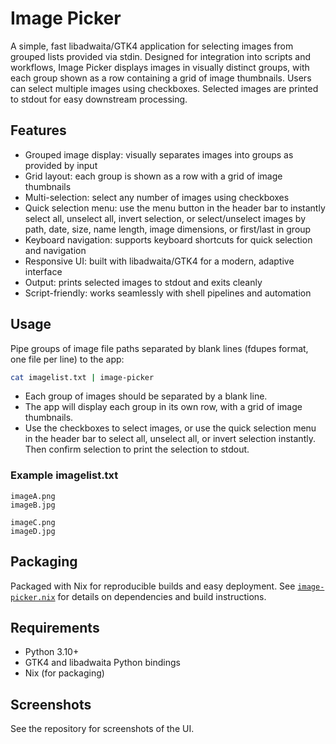 # Image Picker

A simple, fast libadwaita/GTK4 application for selecting images from grouped lists provided via stdin. Designed for integration into scripts and workflows, Image Picker displays images in visually distinct groups, with each group shown as a row containing a grid of image thumbnails. Users can select multiple images using checkboxes. Selected images are printed to stdout for easy downstream processing.

## Features

- Grouped image display: visually separates images into groups as provided by input
- Grid layout: each group is shown as a row with a grid of image thumbnails
- Multi-selection: select any number of images using checkboxes
- Quick selection menu: use the menu button in the header bar to instantly select all, unselect all, invert selection, or select/unselect images by path, date, size, name length, image dimensions, or first/last in group
- Keyboard navigation: supports keyboard shortcuts for quick selection and navigation
- Responsive UI: built with libadwaita/GTK4 for a modern, adaptive interface
- Output: prints selected images to stdout and exits cleanly
- Script-friendly: works seamlessly with shell pipelines and automation

## Usage

Pipe groups of image file paths separated by blank lines (fdupes format, one file per line) to the app:

```sh
cat imagelist.txt | image-picker
```

- Each group of images should be separated by a blank line.
- The app will display each group in its own row, with a grid of image thumbnails.
- Use the checkboxes to select images, or use the quick selection menu in the header bar to select all, unselect all, or invert selection instantly. Then confirm selection to print the selection to stdout.

### Example imagelist.txt

```
imageA.png
imageB.jpg

imageC.png
imageD.jpg
```

## Packaging

Packaged with Nix for reproducible builds and easy deployment. See [`image-picker.nix`](image-picker.nix) for details on dependencies and build instructions.

## Requirements

- Python 3.10+
- GTK4 and libadwaita Python bindings
- Nix (for packaging)

## Screenshots

See the repository for screenshots of the UI.
